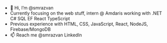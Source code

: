 - 👋 Hi, I’m @smrazvan
- Currently focusing on the web stuff, intern @ Amdaris working with .NET C# SQL EF React TypeScript
- Previous experience with HTML, CSS, JavaScript, React, NodeJS, Firebase/MongoDB
- 📫 Reach me @smrazvan LinkedIn

<!---
smrazvan/smrazvan is a ✨ special ✨ repository because its `README.md` (this file) appears on your GitHub profile.
You can click the Preview link to take a look at your changes.
--->

